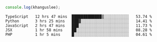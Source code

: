 ```js
console.log(khanguslee);
```

<!--START_SECTION:waka-->
```text
TypeScript   12 hrs 47 mins  █████████████▒░░░░░░░░░░░   53.74 % 
Python       3 hrs 25 mins   ███▓░░░░░░░░░░░░░░░░░░░░░   14.41 % 
JavaScript   2 hrs 47 mins   ███░░░░░░░░░░░░░░░░░░░░░░   11.73 % 
JSX          1 hr 58 mins    ██░░░░░░░░░░░░░░░░░░░░░░░   08.28 % 
PHP          1 hr 5 mins     █░░░░░░░░░░░░░░░░░░░░░░░░   04.61 % 
```
<!--END_SECTION:waka-->

<!--
**khanguslee/khanguslee** is a ✨ _special_ ✨ repository because its `README.md` (this file) appears on your GitHub profile.

Here are some ideas to get you started:

- 🔭 I’m currently working on ...
- 🌱 I’m currently learning ...
- 👯 I’m looking to collaborate on ...
- 🤔 I’m looking for help with ...
- 💬 Ask me about ...
- 📫 How to reach me: ...
- 😄 Pronouns: ...
- ⚡ Fun fact: ...
-->
